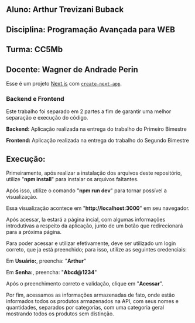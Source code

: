 ## Aluno: Arthur Trevizani Buback
## Disciplina: Programação Avançada para WEB
## Turma: CC5Mb
## Docente: Wagner de Andrade Perin
Esse é um projeto [Next.js](https://nextjs.org/) com [`create-next-app`](https://github.com/vercel/next.js/tree/canary/packages/create-next-app).

### Backend e Frontend
Este trabalho foi separado em 2 partes a fim de garantir uma melhor separação e execução do código.

**Backend:** Aplicação realizada na entrega do trabalho do Primeiro Bimestre

**Frontend:** Aplicação realizada na entrega do trabalho do Segundo Bimestre

## Execução:
Primeiramente, após realizar a instalação dos arquivos deste repositório, utilize "**npm install**" para instalar os arquivos faltantes.

Após isso, utilize o comando "**npm run dev**" para tornar possível a visualização.

Essa visualização acontece em "**http://localhost:3000**" em seu navegador.

Após acessar, la estará a página incial, com algumas informações introdutivas a respeito da aplicação, junto de um botão que redirecionará para a próxima página.

Para poder acessar e utilizar efetivamente, deve ser utilizado um login correto, que ja está preenchido; para isso, utilize as seguintes credenciais:

Em **Usuário:**, preencha: "**Arthur**"

Em **Senha:**, preencha: "**Abcd@1234**"

Após o preenchimento correto e validação, clique em "**Acessar**".

Por fim, acessamos as informações armazenadas de fato, onde estão informados todos os produtos armazenados na API, com seus nomes e quantidades, separados por categorias, com uma categoria geral mostrando todos os produtos sem distinção.
